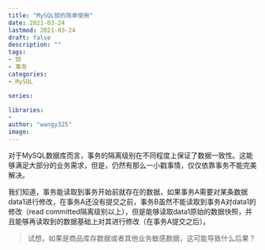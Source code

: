 ```yaml
---
title: "MySQL锁的简单使用"
date: 2021-03-24
lastmod: 2021-03-24
draft: false
description: ""
tags:
- 锁
- 事务
categories:
- MySQL

series:

libraries:
-
author: "wangy325"
image:
---
```


对于MySQL数据库而言，事务的隔离级别在不同程度上保证了数据一致性。这能够满足大部分的业务需求，但是，仍然有那么一小戳事情，仅仅依靠事务不能完美解决。

我们知道，事务能读取到事务开始前就存在的数据，如果事务A需要对某条数据data1进行修改，在事务A还没有提交之前，事务B虽然不能读取到事务A对data1的修改（read committed隔离级别以上），但是能够读取data1原始的数据快照，并且能够再读取到的数据基础上对其进行修改（在事务A提交之后）。

<!--more-->

> 试想，如果是商品库存数据或者其他业务敏感数据，这可能导致什么后果？



#

